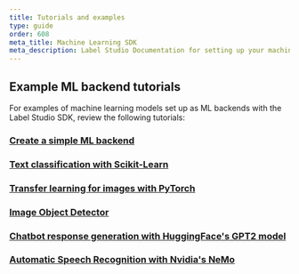 ```yaml
---
title: Tutorials and examples
type: guide
order: 608
meta_title: Machine Learning SDK
meta_description: Label Studio Documentation for setting up your machine learning model to output and consume predictions in your machine learning and data science data labeling projects. 
---
```


## Example ML backend tutorials

For examples of machine learning models set up as ML backends with the Label Studio SDK, review the following tutorials:
### [Create a simple ML backend](/tutorials/dummy_model.html)
### [Text classification with Scikit-Learn](/tutorials/sklearn-text-classifier.html)
### [Transfer learning for images with PyTorch](/tutorials/pytorch-image-transfer-learning.html)
### [Image Object Detector](/tutorials/object-detector.html)
### [Chatbot response generation with HuggingFace's GPT2 model](/tutorials/gpt.html)
### [Automatic Speech Recognition with Nvidia's NeMo](/tutorials/nemo_asr.html)

